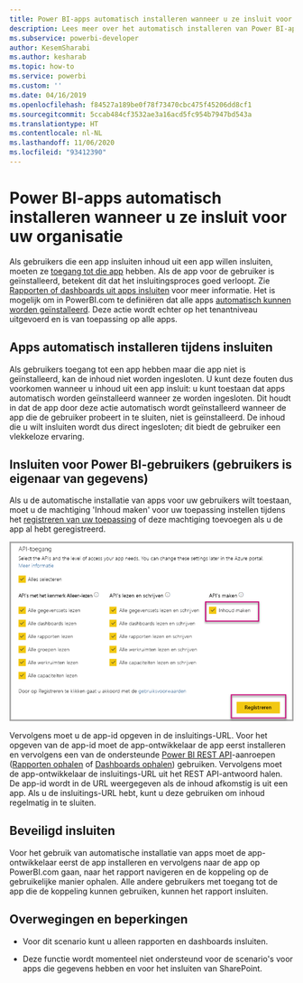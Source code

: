 ```yaml
---
title: Power BI-apps automatisch installeren wanneer u ze insluit voor uw organisatie
description: Lees meer over het automatisch installeren van Power BI-apps wanneer u ze insluit voor uw organisatie.
ms.subservice: powerbi-developer
author: KesemSharabi
ms.author: kesharab
ms.topic: how-to
ms.service: powerbi
ms.custom: ''
ms.date: 04/16/2019
ms.openlocfilehash: f84527a189be0f78f73470cbc475f45206dd8cf1
ms.sourcegitcommit: 5ccab484cf3532ae3a16acd5fc954b7947bd543a
ms.translationtype: HT
ms.contentlocale: nl-NL
ms.lasthandoff: 11/06/2020
ms.locfileid: "93412390"
---
```

# <a name="auto-install-power-bi-apps-when-embedding-for-your-organization"></a>Power BI-apps automatisch installeren wanneer u ze insluit voor uw organisatie

Als gebruikers die een app insluiten inhoud uit een app willen insluiten, moeten ze [toegang tot die app](../../collaborate-share/service-create-distribute-apps.md) hebben. Als de app voor de gebruiker is geïnstalleerd, betekent dit dat het insluitingsproces goed verloopt. Zie [Rapporten of dashboards uit apps insluiten](embed-from-apps.md) voor meer informatie. Het is mogelijk om in PowerBI.com te definiëren dat alle apps [automatisch kunnen worden geïnstalleerd](https://powerbi.microsoft.com/blog/automatically-install-apps/). Deze actie wordt echter op het tenantniveau uitgevoerd en is van toepassing op alle apps.

## <a name="auto-install-app-on-embedding"></a>Apps automatisch installeren tijdens insluiten

Als gebruikers toegang tot een app hebben maar die app niet is geïnstalleerd, kan de inhoud niet worden ingesloten. U kunt deze fouten dus voorkomen wanneer u inhoud uit een app insluit: u kunt toestaan dat apps automatisch worden geïnstalleerd wanneer ze worden ingesloten. Dit houdt in dat de app door deze actie automatisch wordt geïnstalleerd wanneer de app die de gebruiker probeert in te sluiten, niet is geïnstalleerd. De inhoud die u wilt insluiten wordt dus direct ingesloten; dit biedt de gebruiker een vlekkeloze ervaring.

## <a name="embed-for-power-bi-users-user-owns-data"></a>Insluiten voor Power BI-gebruikers (gebruikers is eigenaar van gegevens)

Als u de automatische installatie van apps voor uw gebruikers wilt toestaan, moet u de machtiging 'Inhoud maken' voor uw toepassing instellen tijdens het [registreren van uw toepassing](register-app.md#register-an-azure-ad-app) of deze machtiging toevoegen als u de app al hebt geregistreerd.

![Inhoud maken door apps te registreren](media/embed-auto-install-app/register-app-create-content.png)

Vervolgens moet u de app-id opgeven in de insluitings-URL. Voor het opgeven van de app-id moet de app-ontwikkelaar de app eerst installeren en vervolgens een van de ondersteunde [Power BI REST API](/rest/api/power-bi/)-aanroepen ([Rapporten ophalen](/rest/api/power-bi/reports/getreports) of [Dashboards ophalen](/rest/api/power-bi/dashboards/getdashboards)) gebruiken. Vervolgens moet de app-ontwikkelaar de insluitings-URL uit het REST API-antwoord halen. De app-id wordt in de URL weergegeven als de inhoud afkomstig is uit een app.  Als u de insluitings-URL hebt, kunt u deze gebruiken om inhoud regelmatig in te sluiten.

## <a name="secure-embed"></a>Beveiligd insluiten

Voor het gebruik van automatische installatie van apps moet de app-ontwikkelaar eerst de app installeren en vervolgens naar de app op PowerBI.com gaan, naar het rapport navigeren en de koppeling op de gebruikelijke manier ophalen. Alle andere gebruikers met toegang tot de app die de koppeling kunnen gebruiken, kunnen het rapport insluiten.

## <a name="considerations-and-limitations"></a>Overwegingen en beperkingen

* Voor dit scenario kunt u alleen rapporten en dashboards insluiten.

* Deze functie wordt momenteel niet ondersteund voor de scenario's voor apps die gegevens hebben en voor het insluiten van SharePoint.